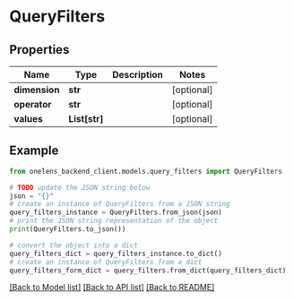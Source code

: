 # QueryFilters


## Properties

Name | Type | Description | Notes
------------ | ------------- | ------------- | -------------
**dimension** | **str** |  | [optional] 
**operator** | **str** |  | [optional] 
**values** | **List[str]** |  | [optional] 

## Example

```python
from onelens_backend_client.models.query_filters import QueryFilters

# TODO update the JSON string below
json = "{}"
# create an instance of QueryFilters from a JSON string
query_filters_instance = QueryFilters.from_json(json)
# print the JSON string representation of the object
print(QueryFilters.to_json())

# convert the object into a dict
query_filters_dict = query_filters_instance.to_dict()
# create an instance of QueryFilters from a dict
query_filters_form_dict = query_filters.from_dict(query_filters_dict)
```
[[Back to Model list]](../README.md#documentation-for-models) [[Back to API list]](../README.md#documentation-for-api-endpoints) [[Back to README]](../README.md)


